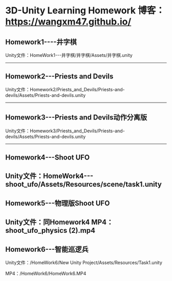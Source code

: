 # 3D-Unity Learning Homework    博客：https://wangxm47.github.io/
## Homework1----井字棋
Unity文件：HomeWork1---井字棋/井字棋/Assets/井字棋.unity

----------------------------
## Homework2---Priests and Devils
Unity文件：Homework2/Priests_and_Devils/Priests-and-devils/Assets/Priests-and-devils.unity

------------------------
## Homework3---Priests and Devils动作分离版
Unity文件：Homework3/Priests_and_Devils/Priests-and-devils/Assets/Priests-and-devils.unity

------------------------
## Homework4---Shoot UFO
Unity文件：HomeWork4---shoot_ufo/Assets/Resources/scene/task1.unity
----------------------------------------------------
## Homework5---物理版Shoot UFO
Unity文件：同Homework4
MP4：shoot_ufo_physics (2).mp4
--------------------------------------------------
## Homework6---智能巡逻兵
Unity文件：/HomeWork6/New Unity Project/Assets/Resources/Task1.unity

MP4：/HomeWork6/HomeWork6.MP4
